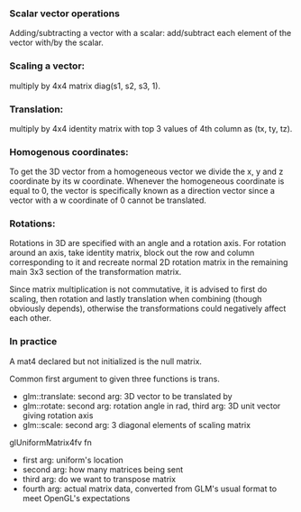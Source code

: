 ### Scalar vector operations
Adding/subtracting a vector with a scalar:
add/subtract each element of the vector with/by the scalar.

### Scaling a vector:
multiply by 4x4 matrix diag(s1, s2, s3, 1).

### Translation:
multiply by 4x4 identity matrix with top 3 values of 4th column as (tx, ty, tz).

### Homogenous coordinates:
To get the 3D vector from a homogeneous vector we divide the x, y and z coordinate by its w coordinate. 
Whenever the homogeneous coordinate is equal to 0, the vector is specifically known as a direction vector 
since a vector with a w coordinate of 0 cannot be translated.

### Rotations:
Rotations in 3D are specified with an angle and a rotation axis.
For rotation around an axis, take identity matrix, block out the row and column corresponding to it
and recreate normal 2D rotation matrix in the remaining main 3x3 section of the transformation matrix.

Since matrix multiplication is not commutative, it is advised to first 
do scaling, then rotation and lastly translation when combining (though obviously depends), 
otherwise the transformations could negatively affect each other.

### In practice
A mat4 declared but not initialized is the null matrix.

Common first argument to given three functions is trans.
- glm::translate: second arg: 3D vector to be translated by
- glm::rotate: second arg: rotation angle in rad, third arg: 3D unit vector giving rotation axis
- glm::scale: second arg: 3 diagonal elements of scaling matrix

glUniformMatrix4fv fn
- first arg: uniform's location
- second arg: how many matrices being sent
- third arg: do we want to transpose matrix
- fourth arg: actual matrix data, converted from GLM's usual format to meet OpenGL's expectations
